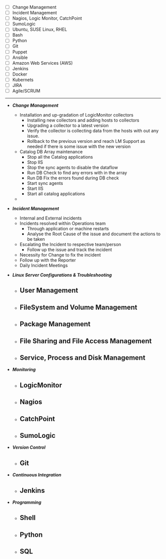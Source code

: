 - [ ] Change Management
- [ ] Incident Management
- [ ] Nagios, Logic Monitor, CatchPoint
- [ ] SumoLogic
- [ ] Ubuntu, SUSE Linux, RHEL
- [ ] Bash
- [ ] Python
- [ ] Git
- [ ] Puppet
- [ ] Ansible
- [ ] Amazon Web Services (AWS)
- [ ] Jenkins
- [ ] Docker
- [ ] Kubernets
- [ ] JIRA
- [ ] Agile/SCRUM

------------------

* ***Change Management***
	- Installation and up-gradation of LogicMonitor collectors
		- Installing new collectors and adding hosts to collectors
		- Upgrading a collector to a latest version
		- Verify the collector is collecting data from the hosts with out any issue.
		- Rollback to the previous version and reach LM Support as needed if there is some issue with the new version
	- Catalog DB Array maintenance
		- Stop all the Catalog applications
		- Stop IIS
		- Stop the sync agents to disable the dataflow
		- Run DB Check to find any errors with in the array
		- Run DB Fix the errors found during DB check
		- Start sync agents
		- Start IIS
		- Start all catalog applications
	- 
	
* ***Incident Management***
	- Internal and External incidents
	- Incidents resolved within Operations team
		- Through application or machine restarts
		- Analyse the Root Cause of the issue and document the actions to be taken
	- Escalating the Incident to respective team/person
		- Follow up the issue and track the incident
	- Necessity for Change to fix the incident
	- Follow up with the Reporter
	- Daily Incident Meetings
	
* ***Linux Server Configurations & Troubleshooting***
	- User Management
		- 
	- FileSystem and Volume Management
		- 
	- Package Management
		- 
	- File Sharing and File Access Management
		- 
	- Service, Process and Disk Management
		- 

* ***Monitoring***
	- LogicMonitor
		- 
	- Nagios
		- 
	- CatchPoint
		- 
	- SumoLogic
		- 

* ***Version Control***
	- Git
		- 

* ***Continuous Integration***
	- Jenkins
		- 
	
* ***Programming***
	- Shell
		- 
	- Python
		- 
	- SQL
		- 
